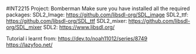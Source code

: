 #INT2215 Project: Bomberman
Make sure you have installed all the required packages:
SDL2_Image: https://github.com/libsdl-org/SDL_image
SDL2_ttf: https://github.com/libsdl-org/SDL_ttf
SDL2_mixer: https://github.com/libsdl-org/SDL_mixer
SDL2: https://www.libsdl.org/

Tutorial i learnt from:
https://dev.to/noah11012/series/8749
https://lazyfoo.net/

